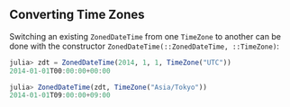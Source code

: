 ## Converting Time Zones

Switching an existing `ZonedDateTime` from one `TimeZone` to another can be done with the constructor `ZonedDateTime(::ZonedDateTime, ::TimeZone)`:

```julia
julia> zdt = ZonedDateTime(2014, 1, 1, TimeZone("UTC"))
2014-01-01T00:00:00+00:00

julia> ZonedDateTime(zdt, TimeZone("Asia/Tokyo"))
2014-01-01T09:00:00+09:00
```
